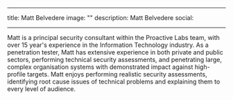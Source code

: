 
---
title: Matt Belvedere
image: ""
description: Matt Belvedere
social:

---

Matt is a principal security consultant within the Proactive Labs team, with over 15 year's experience in the Information Technology industry. As a penetration tester, Matt has extensive experience in both private and public sectors, performing technical security assessments, and penetrating large, complex organisation systems with demonstrated impact against high-profile targets. 
Matt enjoys performing realistic security assessments, identifying root cause issues of technical problems and explaining them to every level of audience.